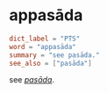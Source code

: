 # appasāda

``` toml
dict_label = "PTS"
word = "appasāda"
summary = "see pasāda."
see_also = ["pasāda"]
```

see *[pasāda](pasāda.md)*.


